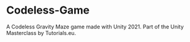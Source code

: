 # Codeless-Game
A Codeless Gravity Maze game made with Unity 2021. Part of the Unity Masterclass by Tutorials.eu.
